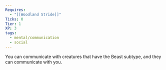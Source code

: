 ```yaml
---
Requires:
  - "[[Woodland Stride]]"
Ticks: 0
Tier: 1
XP: 3
tags:
  - mental/communication
  - social
---
```

You can communicate with creatures that have the Beast subtype, and they can communicate with you.